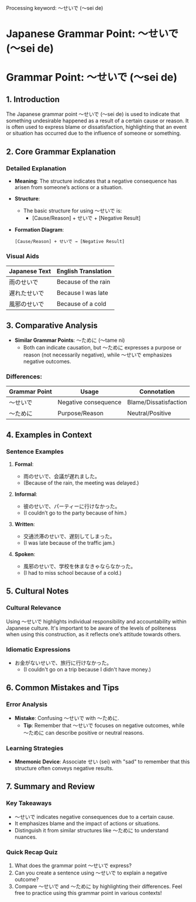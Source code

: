 Processing keyword: ～せいで (〜sei de)
# Japanese Grammar Point: ～せいで (〜sei de)
# Grammar Point: ～せいで (〜sei de)
## 1. Introduction
The Japanese grammar point ～せいで (〜sei de) is used to indicate that something undesirable happened as a result of a certain cause or reason. It is often used to express blame or dissatisfaction, highlighting that an event or situation has occurred due to the influence of someone or something.
## 2. Core Grammar Explanation
### Detailed Explanation
- **Meaning**: The structure indicates that a negative consequence has arisen from someone’s actions or a situation.
- **Structure**: 
  - The basic structure for using ～せいで is: 
    - [Cause/Reason] + せいで + [Negative Result]
- **Formation Diagram**:
  
  ```
  [Cause/Reason] + せいで → [Negative Result]
  ```
  
### Visual Aids
| Japanese Text | English Translation          |
|---------------|-------------------------------|
| 雨のせいで        | Because of the rain             |
| 遅れたせいで      | Because I was late              |
| 風邪のせいで      | Because of a cold               |
## 3. Comparative Analysis
- **Similar Grammar Points**: ～ために (〜tame ni)
  - Both can indicate causation, but 〜ために expresses a purpose or reason (not necessarily negative), while 〜せいで emphasizes negative outcomes.
  
### Differences:
| Grammar Point | Usage                  | Connotation        |
|---------------|-----------------------|---------------------|
| ～せいで      | Negative consequence   | Blame/Dissatisfaction|
| ～ために      | Purpose/Reason        | Neutral/Positive     |
## 4. Examples in Context
### Sentence Examples
1. **Formal**: 
   - 雨のせいで、会議が遅れました。
   - (Because of the rain, the meeting was delayed.)
   
2. **Informal**:
   - 彼のせいで、パーティーに行けなかった。
   - (I couldn’t go to the party because of him.)
3. **Written**:
   - 交通渋滞のせいで、遅刻してしまった。
   - (I was late because of the traffic jam.)
   
4. **Spoken**:
   - 風邪のせいで、学校を休まなきゃならなかった。
   - (I had to miss school because of a cold.)
## 5. Cultural Notes
### Cultural Relevance
Using ～せいで highlights individual responsibility and accountability within Japanese culture. It's important to be aware of the levels of politeness when using this construction, as it reflects one’s attitude towards others.
### Idiomatic Expressions
- お金がないせいで、旅行に行けなかった。
  - (I couldn't go on a trip because I didn't have money.)
## 6. Common Mistakes and Tips
### Error Analysis
- **Mistake**: Confusing 〜せいで with 〜ために.
  - **Tip**: Remember that 〜せいで focuses on negative outcomes, while 〜ために can describe positive or neutral reasons.
### Learning Strategies
- **Mnemonic Device**: Associate せい (sei) with "sad" to remember that this structure often conveys negative results.
## 7. Summary and Review
### Key Takeaways
- 〜せいで indicates negative consequences due to a certain cause.
- It emphasizes blame and the impact of actions or situations.
- Distinguish it from similar structures like 〜ために to understand nuances.
### Quick Recap Quiz
1. What does the grammar point ～せいで express?
2. Can you create a sentence using 〜せいで to explain a negative outcome?
3. Compare 〜せいで and 〜ために by highlighting their differences.
Feel free to practice using this grammar point in various contexts!

